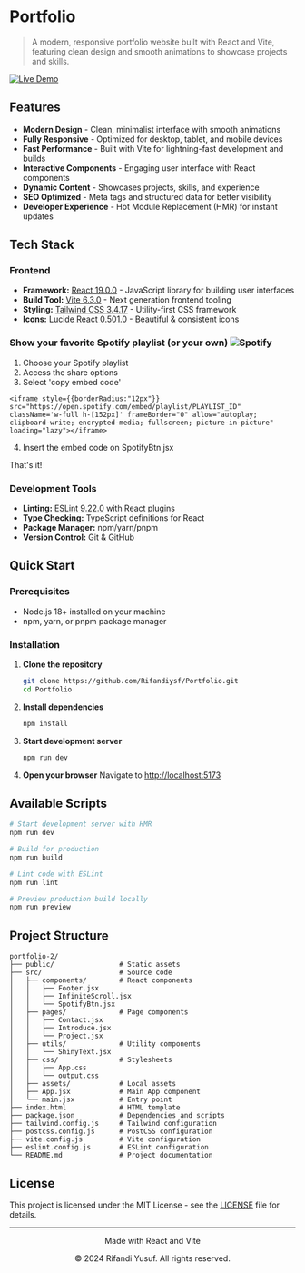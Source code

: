 # Portfolio

> A modern, responsive portfolio website built with React and Vite, featuring clean design and smooth animations to showcase projects and skills.

[![Live Demo](https://github.com/user-attachments/assets/9b7f5c69-eab3-45ee-b355-730fefbd551c)](https://rifandiysf.vercel.app/)


## Features

- **Modern Design** - Clean, minimalist interface with smooth animations
- **Fully Responsive** - Optimized for desktop, tablet, and mobile devices  
- **Fast Performance** - Built with Vite for lightning-fast development and builds
- **Interactive Components** - Engaging user interface with React components
- **Dynamic Content** - Showcases projects, skills, and experience
- **SEO Optimized** - Meta tags and structured data for better visibility
- **Developer Experience** - Hot Module Replacement (HMR) for instant updates

## Tech Stack

### Frontend
- **Framework:** [React 19.0.0](https://reactjs.org/) - JavaScript library for building user interfaces
- **Build Tool:** [Vite 6.3.0](https://vitejs.dev/) - Next generation frontend tooling
- **Styling:** [Tailwind CSS 3.4.17](https://tailwindcss.com/) - Utility-first CSS framework
- **Icons:** [Lucide React 0.501.0](https://lucide.dev/) - Beautiful & consistent icons

### **Show your favorite Spotify playlist (or your own)** ![Spotify](https://img.shields.io/badge/Spotify-06cc1a?logo=spotify&logoColor=white)
1. Choose your Spotify playlist
2. Access the share options
3. Select 'copy embed code'
```
<iframe style={{borderRadius:"12px"}} src="https://open.spotify.com/embed/playlist/PLAYLIST_ID" className='w-full h-[152px]' frameBorder="0" allow="autoplay; clipboard-write; encrypted-media; fullscreen; picture-in-picture" loading="lazy"></iframe>
```
4. Insert the embed code on SpotifyBtn.jsx

That's it!

### Development Tools
- **Linting:** [ESLint 9.22.0](https://eslint.org/) with React plugins
- **Type Checking:** TypeScript definitions for React
- **Package Manager:** npm/yarn/pnpm
- **Version Control:** Git & GitHub

## Quick Start

### Prerequisites
- Node.js 18+ installed on your machine
- npm, yarn, or pnpm package manager

### Installation

1. **Clone the repository**
   ```bash
   git clone https://github.com/Rifandiysf/Portfolio.git
   cd Portfolio
   ```

2. **Install dependencies**
   ```bash
   npm install
   ```

3. **Start development server**
   ```bash
   npm run dev
   ```

4. **Open your browser**
   Navigate to [http://localhost:5173](http://localhost:5173)

## Available Scripts

```bash
# Start development server with HMR
npm run dev

# Build for production
npm run build

# Lint code with ESLint
npm run lint

# Preview production build locally
npm run preview
```

## Project Structure

```
portfolio-2/
├── public/                # Static assets
├── src/                   # Source code
│   ├── components/        # React components
│   │   ├── Footer.jsx
│   │   ├── InfiniteScroll.jsx
│   │   └── SpotifyBtn.jsx
│   ├── pages/             # Page components
│   │   ├── Contact.jsx
│   │   ├── Introduce.jsx
│   │   └── Project.jsx
│   ├── utils/             # Utility components
│   │   └── ShinyText.jsx
│   ├── css/               # Stylesheets
│   │   ├── App.css
│   │   └── output.css
│   ├── assets/            # Local assets
│   ├── App.jsx            # Main App component
│   └── main.jsx           # Entry point
├── index.html             # HTML template
├── package.json           # Dependencies and scripts
├── tailwind.config.js     # Tailwind configuration
├── postcss.config.js      # PostCSS configuration
├── vite.config.js         # Vite configuration
├── eslint.config.js       # ESLint configuration
└── README.md              # Project documentation
```

## License

This project is licensed under the MIT License - see the [LICENSE](./LICENSE) file for details.

---

<div align="center">
  <p>Made with React and Vite</p>
  <p>© 2024 Rifandi Yusuf. All rights reserved.</p>
</div>
